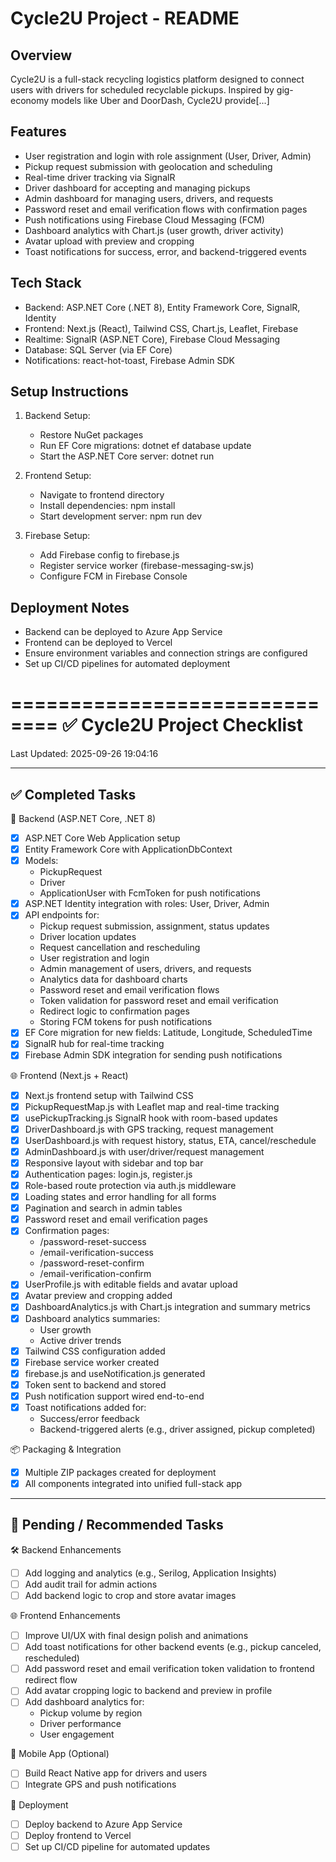 Cycle2U Project - README
==========================

Overview
--------
Cycle2U is a full-stack recycling logistics platform designed to connect users with drivers for scheduled recyclable pickups. Inspired by gig-economy models like Uber and DoorDash, Cycle2U provide[...]

Features
--------
- User registration and login with role assignment (User, Driver, Admin)
- Pickup request submission with geolocation and scheduling
- Real-time driver tracking via SignalR
- Driver dashboard for accepting and managing pickups
- Admin dashboard for managing users, drivers, and requests
- Password reset and email verification flows with confirmation pages
- Push notifications using Firebase Cloud Messaging (FCM)
- Dashboard analytics with Chart.js (user growth, driver activity)
- Avatar upload with preview and cropping
- Toast notifications for success, error, and backend-triggered events

Tech Stack
----------
- Backend: ASP.NET Core (.NET 8), Entity Framework Core, SignalR, Identity
- Frontend: Next.js (React), Tailwind CSS, Chart.js, Leaflet, Firebase
- Realtime: SignalR (ASP.NET Core), Firebase Cloud Messaging
- Database: SQL Server (via EF Core)
- Notifications: react-hot-toast, Firebase Admin SDK

Setup Instructions
------------------
1. Backend Setup:
   - Restore NuGet packages
   - Run EF Core migrations:
     dotnet ef database update
   - Start the ASP.NET Core server:
     dotnet run

2. Frontend Setup:
   - Navigate to frontend directory
   - Install dependencies:
     npm install
   - Start development server:
     npm run dev

3. Firebase Setup:
   - Add Firebase config to firebase.js
   - Register service worker (firebase-messaging-sw.js)
   - Configure FCM in Firebase Console

Deployment Notes
----------------
- Backend can be deployed to Azure App Service
- Frontend can be deployed to Vercel
- Ensure environment variables and connection strings are configured
- Set up CI/CD pipelines for automated deployment

==============================
✅ Cycle2U Project Checklist
==============================

Last Updated: 2025-09-26 19:04:16

------------------------------
✅ Completed Tasks
------------------------------

🔧 Backend (ASP.NET Core, .NET 8)
- [x] ASP.NET Core Web Application setup
- [x] Entity Framework Core with ApplicationDbContext
- [x] Models:
  - PickupRequest
  - Driver
  - ApplicationUser with FcmToken for push notifications
- [x] ASP.NET Identity integration with roles: User, Driver, Admin
- [x] API endpoints for:
  - Pickup request submission, assignment, status updates
  - Driver location updates
  - Request cancellation and rescheduling
  - User registration and login
  - Admin management of users, drivers, and requests
  - Analytics data for dashboard charts
  - Password reset and email verification flows
  - Token validation for password reset and email verification
  - Redirect logic to confirmation pages
  - Storing FCM tokens for push notifications
- [x] EF Core migration for new fields: Latitude, Longitude, ScheduledTime
- [x] SignalR hub for real-time tracking
- [x] Firebase Admin SDK integration for sending push notifications

🌐 Frontend (Next.js + React)
- [x] Next.js frontend setup with Tailwind CSS
- [x] PickupRequestMap.js with Leaflet map and real-time tracking
- [x] usePickupTracking.js SignalR hook with room-based updates
- [x] DriverDashboard.js with GPS tracking, request management
- [x] UserDashboard.js with request history, status, ETA, cancel/reschedule
- [x] AdminDashboard.js with user/driver/request management
- [x] Responsive layout with sidebar and top bar
- [x] Authentication pages: login.js, register.js
- [x] Role-based route protection via auth.js middleware
- [x] Loading states and error handling for all forms
- [x] Pagination and search in admin tables
- [x] Password reset and email verification pages
- [x] Confirmation pages:
  - /password-reset-success
  - /email-verification-success
  - /password-reset-confirm
  - /email-verification-confirm
- [x] UserProfile.js with editable fields and avatar upload
- [x] Avatar preview and cropping added
- [x] DashboardAnalytics.js with Chart.js integration and summary metrics
- [x] Dashboard analytics summaries:
  - User growth
  - Active driver trends
- [x] Tailwind CSS configuration added
- [x] Firebase service worker created
- [x] firebase.js and useNotification.js generated
- [x] Token sent to backend and stored
- [x] Push notification support wired end-to-end
- [x] Toast notifications added for:
  - Success/error feedback
  - Backend-triggered alerts (e.g., driver assigned, pickup completed)

📦 Packaging & Integration
- [x] Multiple ZIP packages created for deployment
- [x] All components integrated into unified full-stack app

------------------------------
🔲 Pending / Recommended Tasks
------------------------------

🛠 Backend Enhancements
- [ ] Add logging and analytics (e.g., Serilog, Application Insights)
- [ ] Add audit trail for admin actions
- [ ] Add backend logic to crop and store avatar images

🌐 Frontend Enhancements
- [ ] Improve UI/UX with final design polish and animations
- [ ] Add toast notifications for other backend events (e.g., pickup canceled, rescheduled)
- [ ] Add password reset and email verification token validation to frontend redirect flow
- [ ] Add avatar cropping logic to backend and preview in profile
- [ ] Add dashboard analytics for:
  - Pickup volume by region
  - Driver performance
  - User engagement

📱 Mobile App (Optional)
- [ ] Build React Native app for drivers and users
- [ ] Integrate GPS and push notifications

🚀 Deployment
- [ ] Deploy backend to Azure App Service
- [ ] Deploy frontend to Vercel
- [ ] Set up CI/CD pipeline for automated updates
